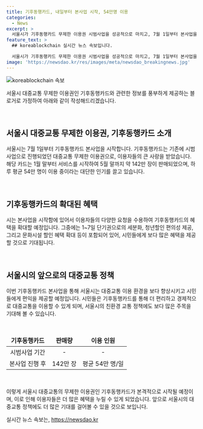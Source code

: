 ```yaml
---
title: 기후동행카드, 내일부터 본사업 시작, 54만명 이용
categories:
  - News
excerpt: >
  서울시가 기후동행카드 무제한 이용권 시범사업을 성공적으로 마치고, 7월 1일부터 본사업을 시작한다. 기후동행카드는 약 142만장이 판매되며, 하루 평균 54만명이 이용 중이다. 이에 시는 시민 요청사항을 반영하여 청년할인 편의성과 문화시설 할인 혜택을 확대하고 본사업을 실시한다고 밝혔다.
feature_text: >
  ## koreablockchain 실시간 뉴스 속보입니다.

  서울시가 기후동행카드 무제한 이용권 시범사업을 성공적으로 마치고, 7월 1일부터 본사업을 시작한다. 기후동행카드는 약 142만장이 판매되며, 하루 평균 54만명이 이용 중이다. 이에 시는 시민 요청사항을 반영하여 청년할인 편의성과 문화시설 할인 혜택을 확대하고 본사업을 실시한다고 밝혔다.
image: 'https://newsdao.kr/res/images/meta/newsdao_breakingnews.jpg'
---
```


<p><img src="https://newsdao.kr/res/images/meta/newsdao_breakingnews.jpg" alt="koreablockchain 속보" /></p>

<p>서울시 대중교통 무제한 이용권인 기후동행카드와 관련한 정보를 풍부하게 제공하는 블로거로 가정하여 아래와 같이 작성해드리겠습니다.</p>

<p data-ke-size="size16">&nbsp;</p>

<h2 data-ke-size="size26">서울시 대중교통 무제한 이용권, 기후동행카드 소개</h2>

<p>서울시는 7월 1일부터 기후동행카드 본사업을 시작합니다. 기후동행카드는 기존에 시범사업으로 진행되었던 대중교통 무제한 이용권으로, 이용자들의 큰 사랑을 받았습니다. 해당 카드는 1월 말부터 서비스를 시작하여 5월 말까지 약 142만 장이 판매되었으며, 하루 평균 54만 명이 이용 중이라는 대단한 인기를 끌고 있습니다.</p>

<p data-ke-size="size16">&nbsp;</p>

<h2 data-ke-size="size26">기후동행카드의 확대된 혜택</h2>

<p>시는 본사업을 시작함에 있어서 이용자들의 다양한 요청을 수용하여 기후동행카드의 혜택을 확대할 예정입니다. 그중에는 1~7일 단기권으로의 세분화, 청년할인 편의성 제공, 그리고 문화시설 할인 혜택 확대 등이 포함되어 있어, 시민들에게 보다 많은 혜택을 제공할 것으로 기대됩니다.</p>

<p data-ke-size="size16">&nbsp;</p>

<h2 data-ke-size="size26">서울시의 앞으로의 대중교통 정책</h2>

<p>이번 기후동행카드 본사업을 통해 서울시는 대중교통 이용 환경을 보다 향상시키고 시민들에게 편익을 제공할 예정입니다. 시민들은 기후동행카드를 통해 더 편리하고 경제적으로 대중교통을 이용할 수 있게 되며, 서울시의 친환경 교통 정책에도 보다 많은 주목을 기대해 볼 수 있습니다.</p>

<p data-ke-size="size16">&nbsp;</p>

<table>
<thead>
<tr>
<td style="text-align: center; height: 17px;"><b>기후동행카드</b></td>
<td style="text-align: center; height: 17px;"><b>판매량</b></td>
<td style="text-align: center; height: 17px;"><b>이용 인원</b></td>
</tr>
</thead>
<tr>
<td style="text-align: center; height: 17px;">시범사업 기간</td>
<td style="text-align: center; height: 17px;">-</td>
<td style="text-align: center; height: 17px;">-</td>
</tr>
<tr>
<td style="text-align: center; height: 17px;">본사업 진행 후</td>
<td style="text-align: center; height: 17px;">142만 장</td>
<td style="text-align: center; height: 17px;">평균 54만 명/일</td>
</tr>
</table>

<p data-ke-size="size16">&nbsp;</p>

<p>이렇게 서울시 대중교통의 무제한 이용권인 기후동행카드가 본격적으로 시작될 예정이며, 이로 인해 이용자들은 더 많은 혜택을 누릴 수 있게 되었습니다. 앞으로 서울시의 대중교통 정책에도 더 많은 기대를 걸어볼 수 있을 것으로 보입니다.</p>
실시간 뉴스 속보는, <a href="https://newsdao.kr" rel="dofollow">https://newsdao.kr</a>



